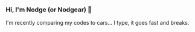 ### Hi, I'm Nodge (or Nodgear) 👋
I'm recently comparing my codes to cars... 
I type, it goes fast and breaks.


